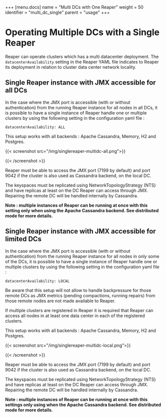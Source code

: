 +++
[menu.docs]
name = "Multi DCs with One Reaper"
weight = 50
identifier = "multi_dc_single"
parent = "usage"
+++


# Operating Multiple DCs with a Single Reaper

Reaper can operate clusters which has a multi datacenter deployment. The `datacenterAvailability` setting in the Reaper YAML file indicates to Reaper its deployment in relation to cluster data center network locality.

## Single Reaper instance with JMX accessible for all DCs

In the case where the JMX port is accessible (with or without authentication) from the running Reaper instance for all nodes in all DCs, it is possible to have a single instance of Reaper handle one or multiple clusters by using the following setting in the configuration yaml file :  

```
datacenterAvailability: ALL
```

This setup works with all backends : Apache Cassandra, Memory, H2 and Postgres.


{{< screenshot src="/img/singlereaper-multidc-all.png">}}

{{< /screenshot >}}

Reaper must be able to access the JMX port (7199 by default) and port 9042 if the cluster is also used as Cassandra backend, on the local DC.

The keyspaces must be replicated using NetworkTopologyStrategy (NTS) and have replicas at least on the DC Reaper can access through JMX. Repairing the remote DC will be handled internally by Cassandra.

**Note : multiple instances of Reaper can be running at once with this setting only when using the Apache Cassandra backend. See distributed mode for more details.** 

## Single Reaper instance with JMX accessible for limited DCs

In the case where the JMX port is accessible (with or without authentication) from the running Reaper instance for all nodes in only some of the DCs, it is possible to have a single instance of Reaper handle one or multiple clusters by using the following setting in the configuration yaml file :  

```
datacenterAvailability: LOCAL
```

Be aware that this setup will not allow to handle backpressure for those remote DCs as JMX metrics (pending compactions, running repairs) from those remote nodes are not made available to Reaper.

If multiple clusters are registered in Reaper it is required that Reaper can access all nodes in at least one data center in each of the registered clusters.

This setup works with all backends : Apache Cassandra, Memory, H2 and Postgres.


{{< screenshot src="/img/singlereaper-multidc-local.png">}}

{{< /screenshot >}}

Reaper must be able to access the JMX port (7199 by default) and port 9042 if the cluster is also used as Cassandra backend, on the local DC.

The keyspaces must be replicated using NetworkTopologyStrategy (NTS) and have replicas at least on the DC Reaper can access through JMX. Repairing the remote DC will be handled internally by Cassandra.

**Note : multiple instances of Reaper can be running at once with this settings only using when the Apache Cassandra backend. See distributed mode for more details.** 
  



